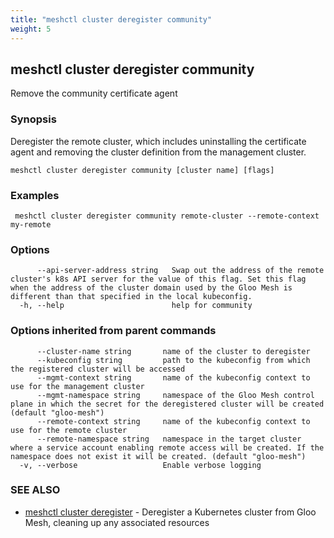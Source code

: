 ```yaml
---
title: "meshctl cluster deregister community"
weight: 5
---
```

## meshctl cluster deregister community

Remove the community certificate agent

### Synopsis

Deregister the remote cluster, which includes uninstalling the
certificate agent and removing the cluster definition from the management cluster.

```
meshctl cluster deregister community [cluster name] [flags]
```

### Examples

```
 meshctl cluster deregister community remote-cluster --remote-context my-remote
```

### Options

```
      --api-server-address string   Swap out the address of the remote cluster's k8s API server for the value of this flag. Set this flag when the address of the cluster domain used by the Gloo Mesh is different than that specified in the local kubeconfig.
  -h, --help                        help for community
```

### Options inherited from parent commands

```
      --cluster-name string       name of the cluster to deregister
      --kubeconfig string         path to the kubeconfig from which the registered cluster will be accessed
      --mgmt-context string       name of the kubeconfig context to use for the management cluster
      --mgmt-namespace string     namespace of the Gloo Mesh control plane in which the secret for the deregistered cluster will be created (default "gloo-mesh")
      --remote-context string     name of the kubeconfig context to use for the remote cluster
      --remote-namespace string   namespace in the target cluster where a service account enabling remote access will be created. If the namespace does not exist it will be created. (default "gloo-mesh")
  -v, --verbose                   Enable verbose logging
```

### SEE ALSO

* [meshctl cluster deregister](../meshctl_cluster_deregister)	 - Deregister a Kubernetes cluster from Gloo Mesh, cleaning up any associated resources

